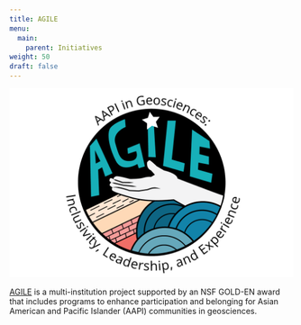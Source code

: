 ```yaml
---
title: AGILE
menu: 
  main:
    parent: Initiatives
weight: 50
draft: false
---
```


<a href="https://sites.brown.edu/aapi-earth/" target="_blank"> ![AGILE logo.](AAPIiG-AGILE-NSF-logo_circletext800_CJuang_v2.png)</a>

<a href="https://sites.brown.edu/aapi-earth/" target="_blank">AGILE</a> is a multi-institution project supported by an NSF GOLD-EN award that includes programs to enhance participation and belonging for Asian American and Pacific Islander (AAPI) communities in geosciences.